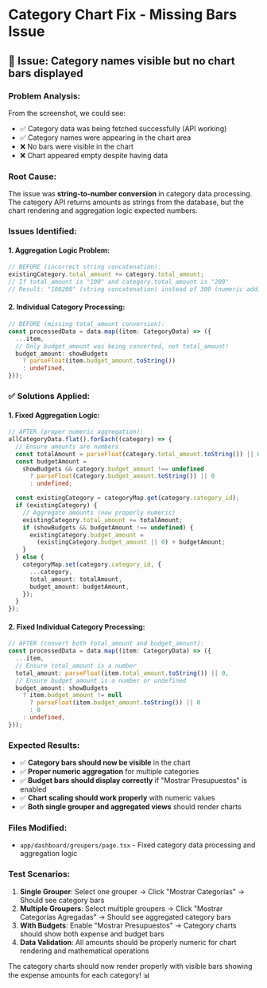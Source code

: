 # Category Chart Fix - Missing Bars Issue

## 🐛 Issue: Category names visible but no chart bars displayed

### Problem Analysis:

From the screenshot, we could see:

- ✅ Category data was being fetched successfully (API working)
- ✅ Category names were appearing in the chart area
- ❌ No bars were visible in the chart
- ❌ Chart appeared empty despite having data

### Root Cause:

The issue was **string-to-number conversion** in category data processing. The category API returns amounts as strings from the database, but the chart rendering and aggregation logic expected numbers.

### Issues Identified:

#### 1. **Aggregation Logic Problem**:

```typescript
// BEFORE (incorrect string concatenation):
existingCategory.total_amount += category.total_amount;
// If total_amount is "100" and category.total_amount is "200"
// Result: "100200" (string concatenation) instead of 300 (numeric addition)
```

#### 2. **Individual Category Processing**:

```typescript
// BEFORE (missing total_amount conversion):
const processedData = data.map((item: CategoryData) => ({
  ...item,
  // Only budget_amount was being converted, not total_amount!
  budget_amount: showBudgets
    ? parseFloat(item.budget_amount.toString())
    : undefined,
}));
```

### ✅ Solutions Applied:

#### 1. **Fixed Aggregation Logic**:

```typescript
// AFTER (proper numeric aggregation):
allCategoryData.flat().forEach((category) => {
  // Ensure amounts are numbers
  const totalAmount = parseFloat(category.total_amount.toString()) || 0;
  const budgetAmount =
    showBudgets && category.budget_amount !== undefined
      ? parseFloat(category.budget_amount.toString()) || 0
      : undefined;

  const existingCategory = categoryMap.get(category.category_id);
  if (existingCategory) {
    // Aggregate amounts (now properly numeric)
    existingCategory.total_amount += totalAmount;
    if (showBudgets && budgetAmount !== undefined) {
      existingCategory.budget_amount =
        (existingCategory.budget_amount || 0) + budgetAmount;
    }
  } else {
    categoryMap.set(category.category_id, {
      ...category,
      total_amount: totalAmount,
      budget_amount: budgetAmount,
    });
  }
});
```

#### 2. **Fixed Individual Category Processing**:

```typescript
// AFTER (convert both total_amount and budget_amount):
const processedData = data.map((item: CategoryData) => ({
  ...item,
  // Ensure total_amount is a number
  total_amount: parseFloat(item.total_amount.toString()) || 0,
  // Ensure budget_amount is a number or undefined
  budget_amount: showBudgets
    ? item.budget_amount != null
      ? parseFloat(item.budget_amount.toString()) || 0
      : 0
    : undefined,
}));
```

### Expected Results:

- ✅ **Category bars should now be visible** in the chart
- ✅ **Proper numeric aggregation** for multiple categories
- ✅ **Budget bars should display correctly** if "Mostrar Presupuestos" is enabled
- ✅ **Chart scaling should work properly** with numeric values
- ✅ **Both single grouper and aggregated views** should render charts

### Files Modified:

- `app/dashboard/groupers/page.tsx` - Fixed category data processing and aggregation logic

### Test Scenarios:

1. **Single Grouper**: Select one grouper → Click "Mostrar Categorías" → Should see category bars
2. **Multiple Groupers**: Select multiple groupers → Click "Mostrar Categorías Agregadas" → Should see aggregated category bars
3. **With Budgets**: Enable "Mostrar Presupuestos" → Category charts should show both expense and budget bars
4. **Data Validation**: All amounts should be properly numeric for chart rendering and mathematical operations

The category charts should now render properly with visible bars showing the expense amounts for each category! 📊

